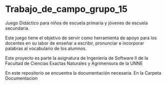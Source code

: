 # Trabajo_de_campo_grupo_15
Juego Didáctico para niños de escuela primaria y jóvenes de escuela secundaria.

Este juego tiene el objetivo de servir como herramienta de apoyo para los docentes en su labor
de enseñar a escribir, pronunciar e incorporar palabras al vocabulario de los alumnos.

Este proyecto es parte la asignatura de Ingeniería de Software II de la Facultad de Ciencias Exactas Naturales y Agrimensura de la UNNE


En este repositorio se encuentra la documentación necesaria. En la Carpeta Documentacion 
